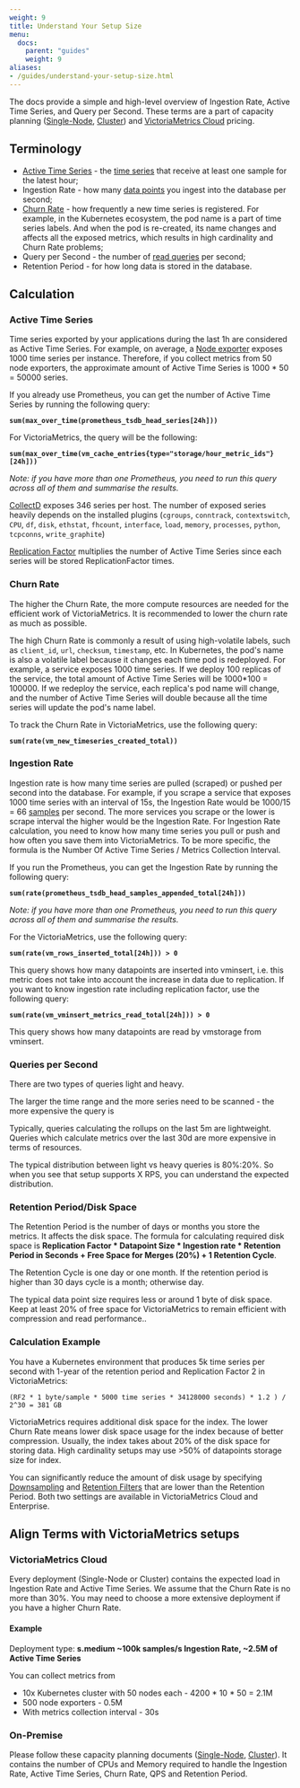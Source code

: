 ```yaml
---
weight: 9
title: Understand Your Setup Size
menu:
  docs:
    parent: "guides"
    weight: 9
aliases:
- /guides/understand-your-setup-size.html
---
```

The docs provide a simple and high-level overview of Ingestion Rate, Active Time Series, and Query per Second. These terms are a part of capacity planning ([Single-Node](../Single-server-VictoriaMetrics.md#capacity-planning), [Cluster](../Cluster-VictoriaMetrics.md#capacity-planning)) and [VictoriaMetrics Cloud](../victoriametrics-cloud/README.md) pricing.

## Terminology

- [Active Time Series](https://docs.victoriametrics.com/faq/#what-is-an-active-time-series) - the [time series](https://docs.victoriametrics.com/keyconcepts/#time-series) that receive at least one sample for the latest hour;
- Ingestion Rate - how many [data points](https://docs.victoriametrics.com/keyconcepts/#raw-samples) you ingest into the database per second;
- [Churn Rate](https://docs.victoriametrics.com/faq/#what-is-high-churn-rate) - how frequently a new time series is registered. For example, in the Kubernetes ecosystem, the pod name is a part of time series labels. And when the pod is re-created, its name changes and affects all the exposed metrics, which results in high cardinality and Churn Rate problems;
- Query per Second - the number of [read queries](https://docs.victoriametrics.com/keyconcepts/#query-data) per second;
- Retention Period - for how long data is stored in the database.

## Calculation

### Active Time Series

Time series exported by your applications during the last 1h are considered as Active Time Series. For example, on average, a [Node exporter](https://prometheus.io/docs/guides/node-exporter/) exposes 1000 time series per instance. Therefore, if you collect metrics from 50 node exporters, the approximate amount of Active Time Series is 1000 * 50 = 50000 series.

If you already use Prometheus, you can get the number of Active Time Series by running the following query:

**`sum(max_over_time(prometheus_tsdb_head_series[24h]))`**

For VictoriaMetrics, the query will be the following:

**`sum(max_over_time(vm_cache_entries{type="storage/hour_metric_ids"}[24h]))`**

_Note: if you have more than one Prometheus, you need to run this query across all of them and summarise the results._

[CollectD](https://collectd.org/) exposes 346 series per host. The number of exposed series heavily depends on the installed plugins (`cgroups`, `conntrack`, `contextswitch`, `CPU`, `df`, `disk`, `ethstat`, `fhcount`, `interface`, `load`, `memory`, `processes`, `python`, `tcpconns`, `write_graphite`)

[Replication Factor](https://docs.victoriametrics.com/cluster-victoriametrics/#replication-and-data-safety) multiplies the number of Active Time Series since each series will be stored ReplicationFactor times.


### Churn Rate

The higher the Churn Rate, the more compute resources are needed for the efficient work of VictoriaMetrics. It is recommended to lower the churn rate as much as possible.

The high Churn Rate is commonly a result of using high-volatile labels, such as `client_id`, `url`, `checksum`, `timestamp`, etc. In Kubernetes, the pod's name is also a volatile label because it changes each time pod is redeployed. For example, a service exposes 1000 time series. If we deploy 100 replicas of the service, the total amount of Active Time Series will be 1000*100 = 100000. If we redeploy the service, each replica's pod name will change, and the number of Active Time Series will double because all the time series will update the pod's name label.

To track the Churn Rate in VictoriaMetrics, use the following query:

**`sum(rate(vm_new_timeseries_created_total))`**


### Ingestion Rate

Ingestion rate is how many time series are pulled (scraped) or pushed per second into the database. For example, if you scrape a service that exposes 1000 time series with an interval of 15s, the Ingestion Rate would be 1000/15 = 66 [samples](https://docs.victoriametrics.com/keyconcepts/#raw-samples) per second. The more services you scrape or the lower is scrape interval the higher would be the Ingestion Rate.
For Ingestion Rate calculation, you need to know how many time series you pull or push and how often you save them into VictoriaMetrics. To be more specific, the formula is the Number Of Active Time Series / Metrics Collection Interval.

If you run the Prometheus, you can get the Ingestion Rate by running the following query:

**`sum(rate(prometheus_tsdb_head_samples_appended_total[24h]))`**

_Note: if you have more than one Prometheus, you need to run this query across all of them and summarise the results._

For the VictoriaMetrics, use the following query:

**`sum(rate(vm_rows_inserted_total[24h])) > 0`**

This query shows how many datapoints are inserted into vminsert, i.e. this metric does not take into account the increase in data due to replication.
If you want to know ingestion rate including replication factor, use the following query:

**`sum(rate(vm_vminsert_metrics_read_total[24h])) > 0`**

This query shows how many datapoints are read by vmstorage from vminsert.


### Queries per Second

There are two types of queries light and heavy.

The larger the time range and the more series need to be scanned - the more expensive the query is

Typically, queries calculating the rollups on the last 5m are lightweight.
Queries which calculate metrics over the last 30d are more expensive in terms of resources.

The typical distribution between light vs heavy queries is 80%:20%. So when you see that setup supports X RPS, you can understand the expected distribution.

### Retention Period/Disk Space

The Retention Period is the number of days or months you store the metrics. It affects the disk space. The formula for calculating required disk space is **Replication Factor * Datapoint Size * Ingestion rate * Retention Period in Seconds + Free Space for Merges (20%) + 1 Retention Cycle**.

The Retention Cycle is one day or one month. If the retention period is higher than 30 days cycle is a month; otherwise day.

The typical data point size requires less or around 1 byte of disk space. Keep at least 20% of free space for VictoriaMetrics to remain efficient with compression and read performance..

### Calculation Example

You have a Kubernetes environment that produces 5k time series per second with 1-year of the retention period and Replication Factor 2 in VictoriaMetrics:

`(RF2 * 1 byte/sample * 5000 time series * 34128000 seconds) * 1.2 ) / 2^30 = 381 GB`

VictoriaMetrics requires additional disk space for the index. The lower Churn Rate means lower disk space usage for the index because of better compression.
Usually, the index takes about 20% of the disk space for storing data. High cardinality setups may use >50% of datapoints storage size for index.

You can significantly reduce the amount of disk usage by specifying [Downsampling](../#downsampling) and [Retention Filters](../#retention-filters) that are lower than the Retention Period. Both two settings are available in VictoriaMetrics Cloud and Enterprise.


## Align Terms with VictoriaMetrics setups

### VictoriaMetrics Cloud

Every deployment (Single-Node or Cluster) contains the expected load in Ingestion Rate and Active Time Series. We assume that the Churn Rate is no more than 30%. You may need to choose a more extensive deployment if you have a higher Churn Rate.

#### Example

Deployment type: **s.medium ~100k samples/s Ingestion Rate, ~2.5M of Active Time Series**

You can collect metrics from

- 10x Kubernetes cluster with 50 nodes each - 4200 * 10 * 50 = 2.1M
- 500 node exporters - 0.5M
- With metrics collection interval - 30s

### On-Premise

Please follow these capacity planning documents ([Single-Node](https://docs.victoriametrics.com/single-server-victoriametrics/#capacity-planning), [Cluster](https://docs.victoriametrics.com/cluster-victoriametrics/#capacity-planning)). It contains the number of CPUs and Memory required to handle the Ingestion Rate, Active Time Series, Churn Rate, QPS and Retention Period.
